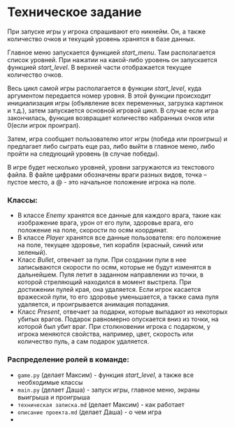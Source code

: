 # Техническое задание
При запуске игры у игрока спрашивают его никнейм. Он, а также количество очков и текущий уровень хранятся в базе данных.

Главное меню запускается функцией *start_menu*. Там располагается список уровней. При нажатии на какой-либо уровень он запускается функцией *start_level*. В верхней части отображается текущее количество очков.

Весь цикл самой игры располагается в функции *start_level*, куда аргументом передается номер уровня. В этой функции происходит инициализация игры (объявление всех переменных, загрузка картинок и т.д.), затем запускается основной игровой цикл. В случае если игра закончилась, функция возвращает количество набранных очков или 0(если игрок проиграл).

Затем, игра сообщает пользователю итог игры (победа или проигрыш) и предлагает либо сыграть еще раз, либо выйти в главное меню, либо пройти на следующий уровень (в случае победы).

В игре будет несколько уровней, уровни загружаются из текстового файла. В файле цифрами обозначены враги разных видов, точка – пустое место, а @ - это начальное положение игрока на поле.

### Классы:
- В классе *Enemy* хранятся все данные для каждого врага, такие как изображение врага, урон от его пули, здоровье врага, его положение на поле, скорости по осям координат.
- В классе *Player* хранятся все данные пользователя: его положение на поле, текущее здоровье, тип корабля (красный, синий или зеленый).
- Класс *Bullet*, отвечает за пули. При создании пули в нее записываются скорости по осям, которые не будут изменятся в дальнейшем. Пуля летит в заданном направлении из точки, в которой стреляющий находился в момент выстрела. При достижении пулей края, она удаляется. Если игрок касается вражеской пули, то его здоровье уменьшается, а также сама пуля удаляется, и проигрывается анимация попадания.
- Класс *Present*, отвечает за подарки, которые выпадают из некоторых убитых врагов. Подарок равномерно опускается вниз из точки, на которой был убит враг. При столкновении игрока с подарком, у игрока меняются свойства, например, цвет, скорость или количество пуль, а сам подарок удаляется.

### Распределение ролей в команде:
- `game.py` (делает Максим) - функция *start_level*, а также все необходимые классы
- `main.py` (делает Даша) - запуск игры, главное меню, экраны выигрыша и проигрыша
- `техническая записка.md` (делает Максим) - как работает
- `описание проекта.md` (делает Даша) - о чем игра
- 
